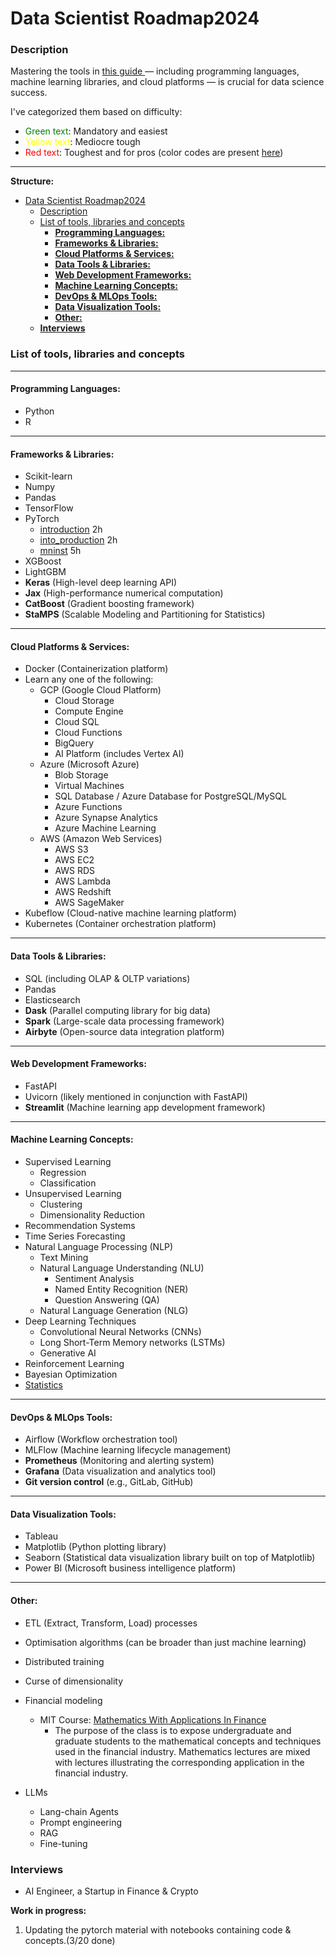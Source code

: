 # Data Scientist Roadmap2024

### Description
Mastering the tools in [this guide ](https://www.notion.so/AI-Roadmap-2024-b06e9b87fe8940f191b68d7100f01eed)— including programming languages, machine learning libraries, and cloud platforms — is crucial for data science success.

I've categorized them based on difficulty:
* <span style="color:green"> Green text</span>: Mandatory and easiest
* <span style="color:yellow"> Yellow text</span>: Mediocre tough
* <span style="color:red"> Red text</span>: Toughest and for pros
(color codes are present [here](https://www.notion.so/AI-Roadmap-2024-b06e9b87fe8940f191b68d7100f01eed))


---
**Structure:** 
- [Data Scientist Roadmap2024](#data-scientist-roadmap2024)
    - [Description](#description)
    - [List of tools, libraries and concepts](#list-of-tools-libraries-and-concepts)
      - [**Programming Languages:**](#programming-languages)
      - [**Frameworks \& Libraries:**](#frameworks--libraries)
      - [**Cloud Platforms \& Services:**](#cloud-platforms--services)
      - [**Data Tools \& Libraries:**](#data-tools--libraries)
      - [**Web Development Frameworks:**](#web-development-frameworks)
      - [**Machine Learning Concepts:**](#machine-learning-concepts)
      - [**DevOps \& MLOps Tools:**](#devops--mlops-tools)
      - [**Data Visualization Tools:**](#data-visualization-tools)
      - [**Other:**](#other)
    - [**Interviews**](#interviews)

### List of tools, libraries and concepts 
---
#### **Programming Languages:**

- Python
- R

---

#### **Frameworks & Libraries:**

- Scikit-learn
- Numpy
- Pandas
- TensorFlow
- PyTorch
  - [introduction](https://github.com/xandie985/data-scientist-roadmap2024/blob/main/pytorch/ch1.introduction.ipynb) 2h
  - [into_production](https://github.com/xandie985/data-scientist-roadmap2024/blob/main/pytorch/ch2_production.ipynb) 2h
  - [mninst](https://github.com/xandie985/data-scientist-roadmap2024/blob/main/pytorch/ch3.mnist.ipynb) 5h
- XGBoost
- LightGBM
- **Keras** (High-level deep learning API)
- **Jax** (High-performance numerical computation)
- **CatBoost** (Gradient boosting framework)
- **StaMPS** (Scalable Modeling and Partitioning for Statistics)

---

#### **Cloud Platforms & Services:**

- Docker (Containerization platform)
- Learn any one of the following:
    - GCP (Google Cloud Platform)
        - Cloud Storage
        - Compute Engine
        - Cloud SQL
        - Cloud Functions
        - BigQuery
        - AI Platform (includes Vertex AI)
    - Azure (Microsoft Azure)
        - Blob Storage
        - Virtual Machines
        - SQL Database / Azure Database for PostgreSQL/MySQL
        - Azure Functions
        - Azure Synapse Analytics
        - Azure Machine Learning
    - AWS (Amazon Web Services)
        - AWS S3
        - AWS EC2
        - AWS RDS
        - AWS Lambda
        - AWS Redshift
        - AWS SageMaker
- Kubeflow (Cloud-native machine learning platform)
- Kubernetes (Container orchestration platform)

---

#### **Data Tools & Libraries:**

- SQL (including OLAP & OLTP variations)
- Pandas
- Elasticsearch
- **Dask** (Parallel computing library for big data)
- **Spark** (Large-scale data processing framework)
- **Airbyte** (Open-source data integration platform)

---

#### **Web Development Frameworks:**

- FastAPI
- Uvicorn (likely mentioned in conjunction with FastAPI)
- **Streamlit** (Machine learning app development framework)

---

#### **Machine Learning Concepts:**

- Supervised Learning
    - Regression
    - Classification
- Unsupervised Learning
    - Clustering
    - Dimensionality Reduction
- Recommendation Systems
- Time Series Forecasting
- Natural Language Processing (NLP)
    - Text Mining
    - Natural Language Understanding (NLU)
        - Sentiment Analysis
        - Named Entity Recognition (NER)
        - Question Answering (QA)
    - Natural Language Generation (NLG)
- Deep Learning Techniques
    - Convolutional Neural Networks (CNNs)
    - Long Short-Term Memory networks (LSTMs)
    - Generative AI
- Reinforcement Learning
- Bayesian Optimization
- [Statistics](https://github.com/xandie985/data-scientist-roadmap2024/blob/main/Statistics/statistics.md) 

---

#### **DevOps & MLOps Tools:**

- Airflow (Workflow orchestration tool)
- MLFlow (Machine learning lifecycle management)
- **Prometheus** (Monitoring and alerting system)
- **Grafana** (Data visualization and analytics tool)
- **Git version control** (e.g., GitLab, GitHub)

---

#### **Data Visualization Tools:**

- Tableau
- Matplotlib (Python plotting library)
- Seaborn (Statistical data visualization library built on top of Matplotlib)
- Power BI (Microsoft business intelligence platform)

---

#### **Other:**

- ETL (Extract, Transform, Load) processes
- Optimisation algorithms (can be broader than just machine learning)
- Distributed training
- Curse of dimensionality
- Financial modeling
  - MIT Course: [Mathematics With Applications In Finance](https://ocw.mit.edu/courses/18-s096-topics-in-mathematics-with-applications-in-finance-fall-2013/video_galleries/video-lectures/)
    - The purpose of the class is to expose undergraduate and graduate students to the mathematical concepts and techniques used in the financial industry. Mathematics lectures are mixed with lectures illustrating the corresponding application in the financial industry. 

- LLMs
    - Lang-chain Agents
    - Prompt engineering
    - RAG
    - Fine-tuning

### **Interviews**
- AI Engineer, a Startup in Finance & Crypto

**Work in progress:**
1. Updating the pytorch material with notebooks containing code & concepts.(3/20 done)